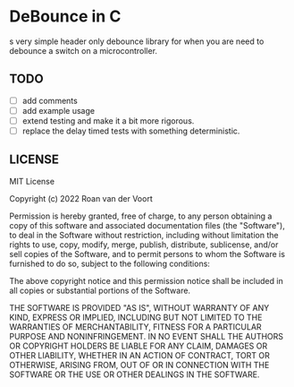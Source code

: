 # DeBounce in C

s very simple header only debounce library for when you are need to debounce a switch on a microcontroller.

## TODO
- [ ] add comments
- [ ] add example usage
- [ ] extend testing and make it a bit more rigorous.
- [ ] replace the delay timed tests with something deterministic.

## LICENSE
MIT License

Copyright (c) 2022 Roan van der Voort

Permission is hereby granted, free of charge, to any person obtaining a copy
of this software and associated documentation files (the "Software"), to deal
in the Software without restriction, including without limitation the rights
to use, copy, modify, merge, publish, distribute, sublicense, and/or sell
copies of the Software, and to permit persons to whom the Software is
furnished to do so, subject to the following conditions:

The above copyright notice and this permission notice shall be included in all
copies or substantial portions of the Software.

THE SOFTWARE IS PROVIDED "AS IS", WITHOUT WARRANTY OF ANY KIND, EXPRESS OR
IMPLIED, INCLUDING BUT NOT LIMITED TO THE WARRANTIES OF MERCHANTABILITY,
FITNESS FOR A PARTICULAR PURPOSE AND NONINFRINGEMENT. IN NO EVENT SHALL THE
AUTHORS OR COPYRIGHT HOLDERS BE LIABLE FOR ANY CLAIM, DAMAGES OR OTHER
LIABILITY, WHETHER IN AN ACTION OF CONTRACT, TORT OR OTHERWISE, ARISING FROM,
OUT OF OR IN CONNECTION WITH THE SOFTWARE OR THE USE OR OTHER DEALINGS IN THE
SOFTWARE.